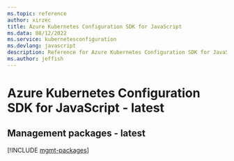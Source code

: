 ```yaml
---
ms.topic: reference
author: xirzec
title: Azure Kubernetes Configuration SDK for JavaScript
ms.data: 08/12/2022
ms.service: kubernetesconfiguration
ms.devlang: javascript
description: Reference for Azure Kubernetes Configuration SDK for JavaScript
ms.author: jeffish
---
```

# Azure Kubernetes Configuration SDK for JavaScript - latest

## Management packages - latest
[!INCLUDE [mgmt-packages](kubernetes-configuration-mgmt-index.md)]